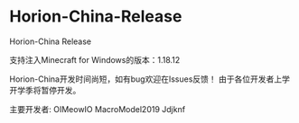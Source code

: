 # Horion-China-Release
Horion-China Release

支持注入Minecraft for Windows的版本：1.18.12

Horion-China开发时间尚短，如有bug欢迎在Issues反馈！
由于各位开发者上学 开学季将暂停开发。

主要开发者:
OIMeowIO
MacroModel2019
Jdjknf
